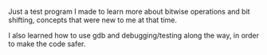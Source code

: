 Just a test program I made to learn more about bitwise operations and bit shifting, concepts that were new to me at that time.

I also learned how to use gdb and debugging/testing along the way, in order to make the code safer.
